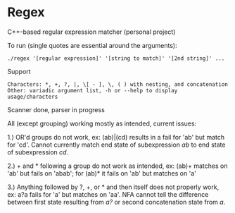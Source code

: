 # Regex
C++-based regular expression matcher (personal project)

To run (single quotes are essential around the arguments):

    ./regex '[regular expression]' '[string to match]' '[2nd string]' ...

Support

    Characters: *, +, ?, |, \[ - ], \, ( ) with nesting, and concatenation
    Other: variadic argument list, -h or --help to display usage/characters

Scanner done, parser in progress

All (except grouping) working mostly as intended, current issues:

1.) OR'd groups do not work, ex: (ab)|(cd) results in a fail for 'ab' but match for 'cd'. Cannot currently match end state of subexpression _ab_ to end state of subexpression _cd_.

2.) + and * following a group do not work as intended, ex: (ab)+ matches on 'ab' but fails on 'abab'; for (ab)* it fails on 'ab' but matches on 'a'

3.) Anything followed by ?, +, or * and then itself does not properly work, ex: a?a fails for 'a' but matches on 'aa'. NFA cannot tell the difference between first state resulting from _a?_ or second concatenation state from _a_.
